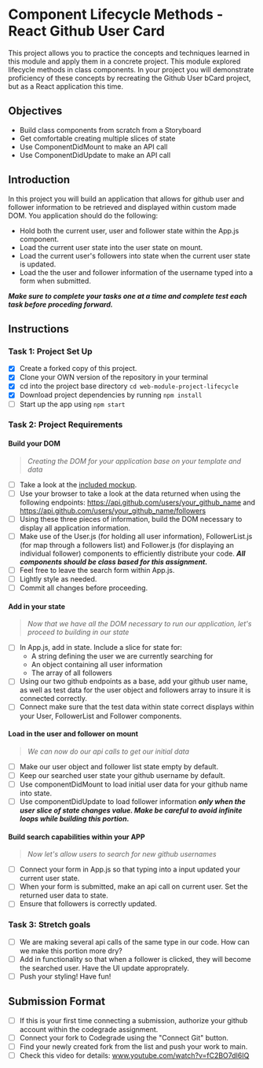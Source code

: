 # Component Lifecycle Methods - React Github User Card

This project allows you to practice the concepts and techniques learned in this module and apply them in a concrete project. This module explored lifecycle methods in class components. In your project you will demonstrate proficiency of these concepts by recreating the Github User bCard project, but as a React application this time.


## Objectives
- Build class components from scratch from a Storyboard
- Get comfortable creating multiple slices of state
- Use ComponentDidMount to make an API call
- Use ComponentDidUpdate to make an API call

## Introduction
In this project you will build an application that allows for github user and follower information to be retrieved and displayed within custom made DOM. You application should do the following:
- Hold both the current user, user and follower state within the App.js component.
- Load the current user state into the user state on mount.
- Load the current user's followers into state when the current user state is updated.
- Load the the user and follower information of the username typed into a form when submitted.

<!-- ![Project Example](project-goals.gif) -->

***Make sure to complete your tasks one at a time and complete test each task before proceding forward.***

## Instructions
### Task 1: Project Set Up

* [x] Create a forked copy of this project.
* [x] Clone your OWN version of the repository in your terminal
* [x] cd into the project base directory `cd web-module-project-lifecycle`
* [x] Download project dependencies by running `npm install`
* [ ] Start up the app using `npm start`

### Task 2: Project Requirements
#### Build your DOM
> *Creating the DOM for your application base on your template and data*
* [ ] Take a look at the [included mockup](./card_mockup.png).
* [ ] Use your browser to take a look at the data returned when using the following endpoints: https://api.github.com/users/your_github_name and https://api.github.com/users/your_github_name/followers
* [ ] Using these three pieces of information, build the DOM necessary to display all application information.
* [ ] Make use of the User.js (for holding all user information), FollowerList.js (for map through a followers list) and Follower.js (for displaying an individual follower) components to efficiently distribute your code. ***All components should be class based for this assignment.***
* [ ] Feel free to leave the search form within App.js.
* [ ] Lightly style as needed.
* [ ] Commit all changes before proceeding.

#### Add in your state
> *Now that we have all the DOM necessary to run our application, let's proceed to building in our state*
* [ ] In App.js, add in state. Include a slice for state for:
    - A string defining the user we are currently searching for
    - An object containing all user information
    - The array of all followers
* [ ] Using our two github endpoints as a base, add your github user name, as well as test data for the user object and followers array to insure it is connected correctly.
* [ ] Connect make sure that the test data within state correct displays within your User, FollowerList and Follower components.

#### Load in the user and follower on mount
> *We can now do our api calls to get our initial data*
* [ ] Make our user object and follower list state empty by default.
* [ ] Keep our searched user state your github username by default.
* [ ] Use componentDidMount to load initial user data for your github name into state.
* [ ] Use componentDidUpdate to load follower information ***only when the user slice of state changes value. Make be careful to avoid infinite loops while building this portion.***

#### Build search capabilities within your APP
> *Now let's allow users to search for new github usernames*
* [ ] Connect your form in App.js so that typing into a input updated your current user state.
* [ ] When your form is submitted, make an api call on current user. Set the returned user data to state.
* [ ] Ensure that followers is correctly updated.

### Task 3: Stretch goals
- [ ] We are making several api calls of the same type in our code. How can we make this portion more dry?
- [ ] Add in functionality so that when a follower is clicked, they will become the searched user. Have the UI update approprately.
- [ ] Push your styling! Have fun!

## Submission Format
- [ ] If this is your first time connecting a submission, authorize your github account within the codegrade assignment.
- [ ] Connect your fork to Codegrade using the "Connect Git" button.
- [ ] Find your newly created fork from the list and push your work to main.
- [ ] Check this video for details: www.youtube.com/watch?v=fC2BO7dI6IQ
